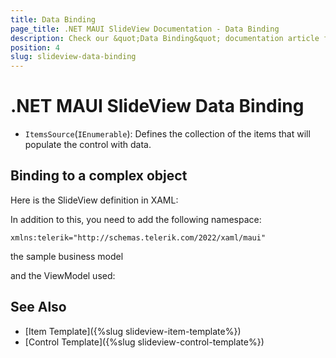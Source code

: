```yaml
---
title: Data Binding
page_title: .NET MAUI SlideView Documentation - Data Binding
description: Check our &quot;Data Binding&quot; documentation article for Telerik UI for .NET Maui SlideView control.
position: 4
slug: slideview-data-binding
---
```


# .NET MAUI SlideView Data Binding

- `ItemsSource`(`IEnumerable`): Defines the collection of the items that will populate the control with data.

## Binding to a complex object

Here is the SlideView definition in XAML:

<snippet id='slideview-getting-started-complex-object-xaml'/>

In addition to this, you need to add the following namespace:

 ```XAML
xmlns:telerik="http://schemas.telerik.com/2022/xaml/maui"
 ```

the sample business model

<snippet id='slideview-businessmodel'/>

and the ViewModel used:

<snippet id='slideview-viewmodel'/>

## See Also

- [Item Template]({%slug slideview-item-template%}) 
- [Control Template]({%slug slideview-control-template%})
